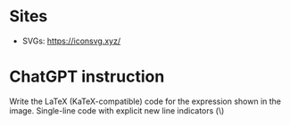 # Sites
- SVGs: https://iconsvg.xyz/

# ChatGPT instruction
Write the LaTeX (KaTeX-compatible) code for the expression shown in the image.
Single-line code with explicit new line indicators (\\)
